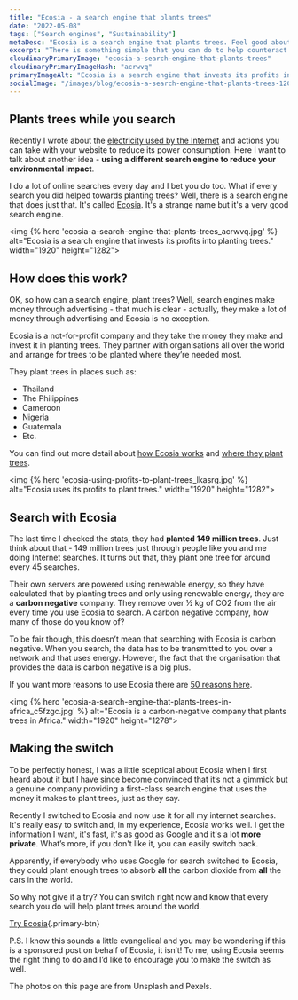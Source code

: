 ```yaml
---
title: "Ecosia - a search engine that plants trees"
date: "2022-05-08"
tags: ["Search engines", "Sustainability"]
metaDesc: "Ecosia is a search engine that plants trees. Feel good about searching the internet by knowing that each search helps combat climate change."
excerpt: "There is something simple that you can do to help counteract the climate emergency that we are experiencing - <strong>change the search engine you use</strong>. Ecosia is an easy-to-use and effective search engine that uses the money it makes to plant trees all over the world. All search engines make money from adverts placed on the search results pages and Ecosia is no exception. What makes them different is how they use that money. Find out more about Ecosia and how to make the switch (it's simple). You can feel good about every search you make, knowing that trees are being planted because of that simple action."
cloudinaryPrimaryImage: "ecosia-a-search-engine-that-plants-trees"
cloudinaryPrimaryImageHash: "acrwvq"
primaryImageAlt: "Ecosia is a search engine that invests its profits into planting trees."
socialImage: "/images/blog/ecosia-a-search-engine-that-plants-trees-1200.jpg"
---
```


## Plants trees while you search

Recently I wrote about the [electricity used by the Internet](https://www.attractmore.uk/blog/want-to-save-the-planet-start-with-your-website/) and actions you can take with your website to reduce its power consumption. Here I want to talk about another idea - **using a different search engine to reduce your environmental impact**.

I do a lot of online searches every day and I bet you do too. What if every search you did helped towards planting trees? Well, there is a search engine that does just that. It's called [Ecosia](https://www.ecosia.org/). It's a strange name but it's a very good search engine.

<img {% hero 'ecosia-a-search-engine-that-plants-trees_acrwvq.jpg' %}
        alt="Ecosia is a search engine that invests its profits into planting trees."
        width="1920" height="1282">

## How does this work?

OK, so how can a search engine, plant trees? Well, search engines make money through advertising - that much is clear - actually, they make a lot of money through advertising and Ecosia is no exception.

Ecosia is a not-for-profit company and they take the money they make and invest it in planting trees. They partner with organisations all over the world and arrange for trees to be planted where they’re needed most.

They plant trees in places such as:

- Thailand
- The Philippines
- Cameroon
- Nigeria
- Guatemala
- Etc.

You can find out more detail about [how Ecosia works](https://info.ecosia.org/what) and [where they plant trees](https://blog.ecosia.org/tag/where-does-ecosia-plant-trees/).

<img {% hero 'ecosia-using-profits-to-plant-trees_lkasrg.jpg' %}
        alt="Ecosia uses its profits to plant trees."
        width="1920" height="1282">

## Search with Ecosia

The last time I checked the stats, they had **planted 149 million trees**. Just think about that - 149 million trees just through people like you and me doing Internet searches. It turns out that, they plant one tree for around every 45 searches.

Their own servers are powered using renewable energy, so they have calculated that by planting trees and only using renewable energy, they are a **carbon negative** company. They remove over ½ kg of CO2 from the air every time you use Ecosia to search. A carbon negative company, how many of those do you know of?

To be fair though, this doesn’t mean that searching with Ecosia is carbon negative. When you search, the data has to be transmitted to you over a network and that uses energy. However, the fact that the organisation that provides the data is carbon negative is a big plus.

If you want more reasons to use Ecosia there are [50 reasons here](https://blog.ecosia.org/50-reasons-to-use-ecosia/).

<img {% hero 'ecosia-a-search-engine-that-plants-trees-in-africa_c5fzgc.jpg' %}
        alt="Ecosia is a carbon-negative company that plants trees in Africa."
        width="1920" height="1278">

## Making the switch

To be perfectly honest, I was a little sceptical about Ecosia when I first heard about it but I have since become convinced that it’s not a gimmick but a genuine company providing a first-class search engine that uses the money it makes to plant trees, just as they say.

Recently I switched to Ecosia and now use it for all my internet searches. It's really easy to switch and, in my experience, Ecosia works well. I get the information I want, it's fast, it's as good as Google and it's a lot **more private**. What’s more, if you don't like it, you can easily switch back.

Apparently, if everybody who uses Google for search switched to Ecosia, they could plant enough trees to absorb **all** the carbon dioxide from **all** the cars in the world.

So why not give it a try? You can switch right now and know that every search you do will help plant trees around the world.

[Try Ecosia](https://www.ecosia.org/){.primary-btn}

P.S. I know this sounds a little evangelical and you may be wondering if this is a sponsored post on behalf of Ecosia, it isn’t! To me, using Ecosia seems the right thing to do and I’d like to encourage you to make the switch as well.

The photos on this page are from Unsplash and Pexels.
